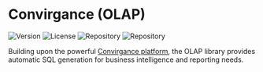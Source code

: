 # Convirgance (OLAP)

![Version](https://img.shields.io/badge/Version-pre&dash;release-blue) ![License](https://img.shields.io/badge/License-MIT-green) ![Repository](https://img.shields.io/badge/Platform-Java-gold) ![Repository](https://img.shields.io/badge/Repository-n/a-red)

Building upon the powerful [Convirgance platform](https://github.com/InvirganceOpenSource/convirgance/), the OLAP library provides automatic SQL generation for business intelligence and reporting needs.
